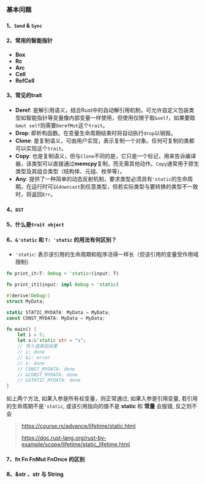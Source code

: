 ### 基本问题

#### 1、`Send` & `Sync`


#### 2、常用的智能指针
* **Box<T>**
* **Rc<T>**
* **Arc<T>**
* **Cell<T>**
* **RefCell<T>**


#### 3、常见的trait
* **Deref**: 是解引用语义，结合Rust中的自动解引用机制，可允许自定义包装类型如智能指针等变量像内部变量一样使用，但使用仅限于取`&self`，如果要取`&mut self`则需要`DerefMut`这个`trait`。
* **Drop**: 即析构函数。在变量生命周期结束时将自动执行`drop`以销毁。
* **Clone**: 是复制语义，可由用户实现，表示复制一个对象。任何可复制的类都可以实现这个`trait`。
* **Copy**: 也是复制语义，但与`Clone`不同的是，它只是一个标记，用来告诉编译器，该类型可以直接通过**memcpy**复制，而无需其他动作。`Copy`通常用于原生类型及其组合类型（结构体、元组、枚举等）。
* **Any**: 提供了一种简单的动态反射机制，要求类型必须具有`'static`的生命周期。在运行时可以`downcast`到任意类型，但若实际类型与要转换的类型不一致时，将返回`Err`。


#### 4、`DST`

#### 5、什么是`trait object`


#### 6、`&'static` 和 `T: 'static` 的用法有何区别？
* `'static`: 表示该引用的生命周期和程序活得一样长（但该引用的变量受作用域限制）
```rust
fn print_it<T: Debug + 'static>(input: T)

fn print_it1(input: impl Debug + 'static)

#[derive(Debug)]
struct MyData;

static STATIC_MYDATA: MyData = MyData;
const CONST_MYDATA: MyData = MyData;

fn main() {
    let i = 5;
    let s:&'static str = "s";
    // 传入值类型结果
    // i: done
    // &i: error
    // s: done
    // CONST_MYDATA: done
    // &CONST_MYDATA: done
    // &STATIC_MYDATA: done
}
```
如上两个方法, 如果入参是所有权变量，则正常通过; 
如果入参是引用变量, 若引用的生命周期不是`'static`, 或该引用指向的值不是 **static** 和 **常量** 会报错, 反之则不会
> https://course.rs/advance/lifetime/static.html
> 
> https://doc.rust-lang.org/rust-by-example/scope/lifetime/static_lifetime.html

#### 7、fn Fn FnMut FnOnce 的区别

#### 8、&str 、str 与 String


